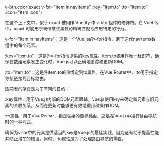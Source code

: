 v-btn.color(exact v-for="item in navItems" :key="item.to" :to="item.to" :icon="item.icon")

在这个上下文中，似乎 exact 被用作 Vuetify 中 v-btn 组件的修饰符。在 Vuetify 中，exact 可能用于确保某些属性的精确匹配或应用特定的行为。

v-for="item in navItems"：这是一个Vue.js的v-for指令，用于迭代navItems数组中的每个元素。

:key="item.to"：这是为v-for指令提供的key属性。item.to被用作唯一标识符，确保在数组元素发生变化时，Vue.js可以正确地追踪和更新DOM。

:to="item.to"：这是将item.to的值绑定到to属性。在Vue Router中，:to用于指定导航链接的目标路由。

这两者的存在是为了不同的目的：

:key属性：用于Vue.js内部的DOM元素跟踪。Vue.js使用key来确定新元素与旧元素的关联关系，从而在更新时能够更有效地重用和操作DOM。

:to属性：用于Vue Router，指定链接的目标路由。这是在Vue.js中进行路由导航时的一种方式。

确保为v-for中的元素提供适当的key是Vue.js的最佳实践，因为这有助于提高性能并防止潜在的错误。同时，:to属性是为了处理路由导航的需要。

